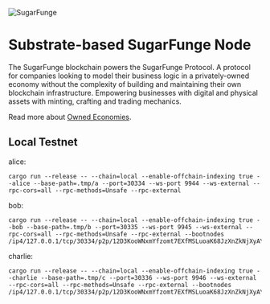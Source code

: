 ![SugarFunge](/docs/sf-name.png)
# Substrate-based SugarFunge Node

The SugarFunge blockchain powers the SugarFunge Protocol. A protocol for companies looking to model their business logic in a privately-owned economy without the complexity of building and maintaining their own blockchain infrastructure. Empowering businesses with digital and physical assets with minting, crafting and trading mechanics.

Read more about [Owned Economies](https://github.com/SugarFunge/OwnedEconomies).

## Local Testnet

alice:
```
cargo run --release -- --chain=local --enable-offchain-indexing true --alice --base-path=.tmp/a --port=30334 --ws-port 9944 --ws-external --rpc-cors=all --rpc-methods=Unsafe --rpc-external
```

bob:
```
cargo run --release -- --chain=local --enable-offchain-indexing true --bob --base-path=.tmp/b --port=30335 --ws-port 9945 --ws-external --rpc-cors=all --rpc-methods=Unsafe --rpc-external --bootnodes /ip4/127.0.0.1/tcp/30334/p2p/12D3KooWNxmYfzomt7EXfMSLuoaK68JzXnZkNjXyAYAwNrQTDx7Y
```

charlie:
```
cargo run --release -- --chain=local --enable-offchain-indexing true --charlie --base-path=.tmp/c --port=30336 --ws-port 9946 --ws-external --rpc-cors=all --rpc-methods=Unsafe --rpc-external --bootnodes /ip4/127.0.0.1/tcp/30334/p2p/12D3KooWNxmYfzomt7EXfMSLuoaK68JzXnZkNjXyAYAwNrQTDx7Y
```